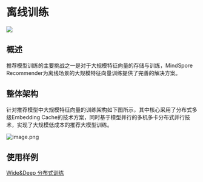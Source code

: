 # 离线训练

<a href="https://gitee.com/mindspore/docs/blob/r2.0/docs/recommender/docs/source_zh_cn/offline_learning.md" target="_blank"><img src="https://mindspore-website.obs.cn-north-4.myhuaweicloud.com/website-images/r2.0/resource/_static/logo_source.png"></a>

## 概述

推荐模型训练的主要挑战之一是对于大规模特征向量的存储与训练，MindSpore Recommender为离线场景的大规模特征向量训练提供了完善的解决方案。

## 整体架构

针对推荐模型中大规模特征向量的训练架构如下图所示，其中核心采用了分布式多级Embedding Cache的技术方案，同时基于模型并行的多机多卡分布式并行技术，实现了大规模低成本的推荐大模型训练。

![image.png](https://mindspore-website.obs.cn-north-4.myhuaweicloud.com/website-images/r2.0/docs/recommender/docs/source_zh_cn/images/offline_training.png)

## 使用样例

[Wide&Deep 分布式训练](https://gitee.com/mindspore/recommender/tree/master/models/wide_deep)